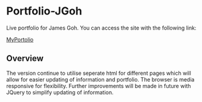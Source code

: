 # Portfolio-JGoh
Live portfolio for James Goh. You can access the site with the following link: 

[MyPortolio](https://jgohbb.github.io/Portfolio-JGoh/home.html)

## Overview
The version continue to utilise seperate html for different pages which will allow for easier updating of information and portfolio. The browser is media responsive for flexibility. Further improvements will be made in future with JQuery to simplify updating of information. 
